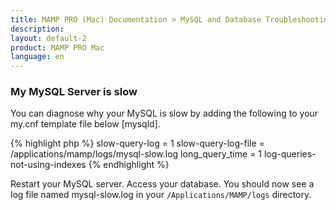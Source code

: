```yaml
---
title: MAMP PRO (Mac) Documentation > MySQL and Database Troubleshooting
description: 
layout: default-2
product: MAMP PRO Mac
language: en
---
```


### My MySQL Server is slow

You can diagnose why your MySQL is slow by adding the following to your my.cnf template file below [mysqld]. 

{% highlight php %} 
slow-query-log = 1
slow-query-log-file = /applications/mamp/logs/mysql-slow.log
long_query_time = 1
log-queries-not-using-indexes {% endhighlight %}

Restart your MySQL server. Access your database. You should now see a log file named mysql-slow.log in your  `/Applications/MAMP/logs` directory.





